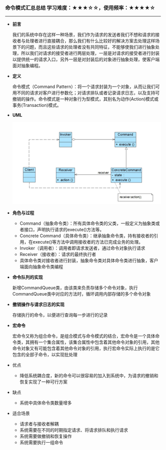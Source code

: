 ### 命令模式汇总总结	学习难度：★★★☆☆，使用频率：★★★★☆  

---

* **前言**

  我们的系统中存在这样一种场景，我们作为请求的发送者我们不想和请求的接收者与处理者进行直接耦合，那么我们有什么比较好的解决方案去处理这样场景下的问题，而且这些请求的处理者没有共同特征，不能够使我们进行抽象处理，所以我们对请求的接受者进行两层处理，一层是对请求的接受者进行封装以提供统一的请求入口，另外一层是对封装后的对象进行抽象处理，使客户端面对抽象编程。

* **定义**

  命令模式（Command Pattern）：将一个请求封装为一个对象，从而让我们可用不同的请求对客户进行参数化；对请求排队或者记录请求日志，以及支持可撤销的操作。命令模式是一种对象行为型模式，其别名为动作(Action)模式或事务(Transaction)模式。 
  
* **UML**

  ![命令模式结构图](命令模式结构图.png)

* **角色与过程**

  * Command（抽象命令类）：所有具体命令类的父类，一般定义为抽象类或者接口，声明执行请求的execute()方法等。
  * Concrete Command（具体命令类）：继承抽象命令类，持有接收者的引用，在execute()等方法中调用接收者的方法已完成业务的处理。
  * Invoker（调用者）：调用者即请求发送者，通过命令对象执行请求
  * Receiver（接收者）：请求的最终执行者
  * 具体命令类对接收者进行封装，抽象命令类对具体命令类进行抽象，客户端面向抽象命令类编程

* **命令队列的实现**

  新增CommandQueue类，由该类来负责存储多个命令对象，执行CommandQueue类中对应的方法时，循环调用内部存储的多个命令对象
  
* **撤销操作与请求日志的实现**

  存储执行的命令，以便进行查询每一步进行的记录

* **宏命令**

  宏命令又称为组合命令，是组合模式与命令模式的结合，宏命令是一个具体命令类，其拥有一个集合属性，该集合属性中包含着其他命令对象的引用，其他命令对象又有可能包含着其他命令对象的引用，执行宏命令实际上执行的是它包含的全部子命令，以实现批处理

* 优点

  * 降低系统耦合度，新的命令可以很容易的加入到系统中，为请求的撤销和恢复实现了一种可行方案

* 缺点

  * 系统中具体命令类数量增多

* 适合场景

  * 请求者与接收者解耦
  * 系统需要在不同的时期指定请求、将请求排队和执行请求
  * 系统需要做撤销和恢复操作
  * 系统需要执行一组命令
